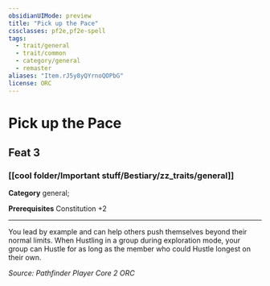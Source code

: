 ```yaml
---
obsidianUIMode: preview
title: "Pick up the Pace"
cssclasses: pf2e,pf2e-spell
tags:
  - trait/general
  - trait/common
  - category/general
  - remaster
aliases: "Item.rJ5y8yQYrnoQOPbG"
license: ORC
---
```

# Pick up the Pace
## Feat 3
### [[cool folder/Important stuff/Bestiary/zz_traits/general]]

**Category** general; 



**Prerequisites** Constitution +2
* * *
You lead by example and can help others push themselves beyond their normal limits. When Hustling in a group during exploration mode, your group can Hustle for as long as the member who could Hustle longest on their own.

*Source: Pathfinder Player Core 2*
*ORC*